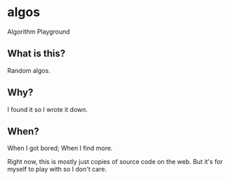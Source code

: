 # algos
Algorithm Playground
## What is this?
Random algos.
## Why?
I found it so I wrote it down.
## When?
When I got bored;
When I find more.

Right now, this is mostly just copies of source code on the web.
But it's for myself to play with so I don't care.
